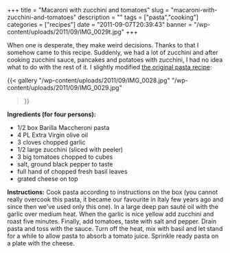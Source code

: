 +++
title = "Macaroni with zucchini and tomatoes"
slug = "macaroni-with-zucchini-and-tomatoes"
description = ""
tags = ["pasta","cooking"]
categories = ["recipes"]
date = "2011-09-07T20:39:43"
banner = "/wp-content/uploads/2011/09/IMG_0029t.jpg"
+++

When one is desperate, they make weird decisions. Thanks to that I somehow came to this recipe. Suddenly, we had a lot of zucchini and after cooking zucchini sauce, pancakes and potatoes with zucchini, I had no idea what to do with the rest of it. I slightly modified <a href="http://www.barillaus.com/Recipes/Barilla-Whole-Grain-Spaghetti-with-Zucchini-and-Yellow-Squash.aspx">the original pasta recipe</a>:

{{< gallery
    "/wp-content/uploads/2011/09/IMG_0028.jpg"
    "/wp-content/uploads/2011/09/IMG_0029.jpg"
>}}

**Ingredients (for four persons):**  

* 1/2 box Barilla Maccheroni pasta
* 4 PL Extra Virgin olive oil
* 3 cloves chopped garlic
* 1/2 large zucchini (sliced with peeler)
* 3 big tomatoes chopped to cubes
* salt, ground black pepper to taste
* full hand of chopped fresh basil leaves
* grated cheese on top

**Instructions:**
Cook pasta according to instructions on the box (you cannot really overcook this pasta, it became
our favourite in Italy few years ago and since then we've used only this one). In a large deep pan
sauté oil with the garlic over medium heat. When the garlic is nice yellow add zucchini and roast
five minutes. Finally, add tomatoes, taste with salt and pepper. Drain pasta and toss with the
sauce. Turn off the heat, mix with basil and let stand for a while to allow pasta to absorb a
tomato juice. Sprinkle ready pasta on a plate with the cheese.
